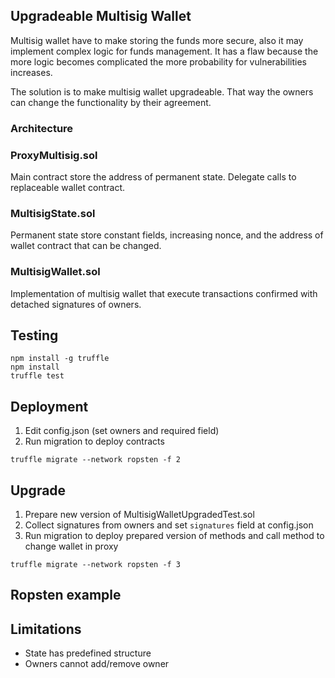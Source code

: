 ## Upgradeable Multisig Wallet
Multisig wallet have to make storing the funds more secure, also it may implement complex logic for funds management.
It has a flaw because the more logic becomes complicated the more probability for vulnerabilities increases.

The solution is to make multisig wallet upgradeable. That way the owners can change the functionality by their agreement.

### Architecture

### ProxyMultisig.sol

Main contract store the address of permanent state. Delegate calls to replaceable wallet contract.

### MultisigState.sol

Permanent state store constant fields, increasing nonce, and the address of wallet contract that can be changed.

### MultisigWallet.sol

Implementation of multisig wallet that execute transactions confirmed with detached signatures of owners.

## Testing
```
npm install -g truffle
npm install
truffle test
```
## Deployment

1) Edit config.json (set owners and required field)
2) Run migration to deploy contracts
```
truffle migrate --network ropsten -f 2

```

## Upgrade
1) Prepare new version of MultisigWalletUpgradedTest.sol
2) Collect signatures from owners and set `signatures` field at config.json
3) Run migration to deploy prepared version of methods and call method to change wallet in proxy
```
truffle migrate --network ropsten -f 3
```

## Ropsten example

## Limitations
- State has predefined structure
- Owners cannot add/remove owner
